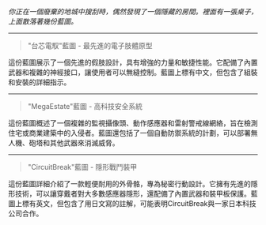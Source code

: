 _你正在一個廢棄的地城中搜刮時，偶然發現了一個隱藏的房間。裡面有一張桌子，上面散落著幾份藍圖。_

---

> "台芯電馭"藍圖 - 最先進的電子肢體原型

這份藍圖展示了一個先進的假肢設計，具有增強的力量和敏捷性能。它配備了內置武器和複雜的神經接口，讓使用者可以無縫控制。藍圖上標有中文，但包含了組裝和安裝的詳細指示。

---

> "MegaEstate"藍圖 - 高科技安全系統

這份藍圖概述了一個複雜的監視攝像頭、動作感應器和雷射警戒線網絡，旨在檢測住宅或商業建築中的入侵者。藍圖還包括了一個自動防禦系統的計劃，可以部署無人機、砲塔和其他武器來消滅威脅。

---

> "CircuitBreak"藍圖 - 隱形戰鬥裝甲

這份藍圖詳細介紹了一款輕便耐用的外骨骼，專為秘密行動設計。它擁有先進的隱形技術，可以讓穿戴者對大多數感應器隱形，還配備了內置武器和裝甲板保護。藍圖上標有英文，但包含了用日文寫的註解，可能表明CircuitBreak與一家日本科技公司合作。
